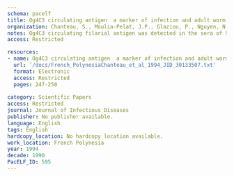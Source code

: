 ```yaml
---
schema: pacelf
title: Og4C3 circulating antigen  a marker of infection and adult worm burden in Wuchereria bancrofti filariasis
organization: Chanteau, S., Moulia-Pelat, J.P., Glaziou, P., Nguyen, N.L., Luquiaud, P., Plichart, C., Martin, P.M.V., Cartel, J.L.
notes: Og4C3 circulating filarial antigen was detected in the sera of 94.5% (259/274) of microfilaremic patients, 32% (239/751) of persons with presumption of filariasis, and 23% (11/48) of chronic filariasis patients. The antigen level was correlated with the microfilariae (Mf) density and patient age (P < .01). It remained stable in patients treated with microfilaricidal drugs. Og4C3 antigen, undetectable in Mf culture media, was demonstrated to be a rare somatic Mf antigen. It appears to be an excreted or secreted antigen from adult filaria. It could be used as a marker of infection and an indicator of adult worm burden.
access: Restricted

resources:
- name: Og4C3 circulating antigen  a marker of infection and adult worm burden in Wuchereria bancrofti filariasis
  url: '/docs/French_PolynesiaChanteau_et_al_1994_JID_30133507.txt'
  format: Electronic
  access: Restricted
  pages: 247-250
 
category: Scientific Papers
access: Restricted
journal: Journal of Infectious Diseases
publisher: No publisher available. 
language: English 
tags: English 
hardcopy_location: No hardcopy location available.
work_location: French Polynesia
year: 1994
decade: 1990
PacELF_ID: 595
---
```

